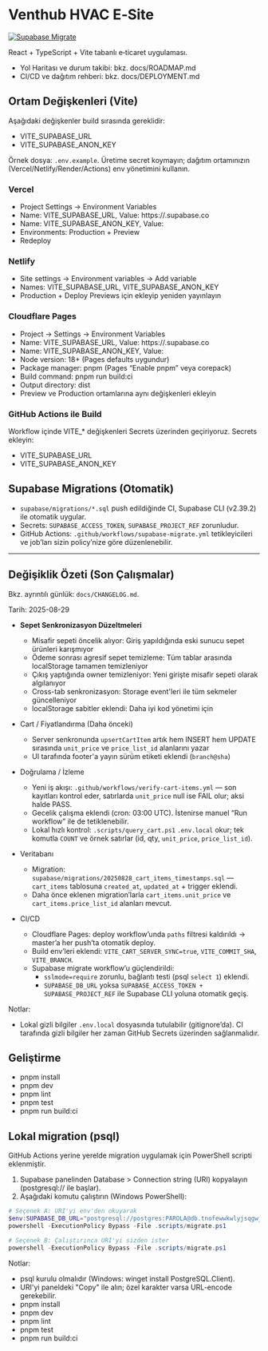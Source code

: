 # Venthub HVAC E‑Site

[![Supabase Migrate](https://github.com/peckop/venthub-hvac-esite/actions/workflows/supabase-migrate.yml/badge.svg)](https://github.com/peckop/venthub-hvac-esite/actions/workflows/supabase-migrate.yml)

React + TypeScript + Vite tabanlı e‑ticaret uygulaması.

- Yol Haritası ve durum takibi: bkz. docs/ROADMAP.md
- CI/CD ve dağıtım rehberi: bkz. docs/DEPLOYMENT.md

## Ortam Değişkenleri (Vite)

Aşağıdaki değişkenler build sırasında gereklidir:

- VITE_SUPABASE_URL
- VITE_SUPABASE_ANON_KEY

Örnek dosya: `.env.example`. Üretime secret koymayın; dağıtım ortamınızın (Vercel/Netlify/Render/Actions) env yönetimini kullanın.

### Vercel
- Project Settings → Environment Variables
- Name: VITE_SUPABASE_URL, Value: https://<project-ref>.supabase.co
- Name: VITE_SUPABASE_ANON_KEY, Value: <anon key>
- Environments: Production + Preview
- Redeploy

### Netlify
- Site settings → Environment variables → Add variable
- Names: VITE_SUPABASE_URL, VITE_SUPABASE_ANON_KEY
- Production + Deploy Previews için ekleyip yeniden yayınlayın

### Cloudflare Pages
- Project → Settings → Environment Variables
- Name: VITE_SUPABASE_URL, Value: https://<project-ref>.supabase.co
- Name: VITE_SUPABASE_ANON_KEY, Value: <anon key>
- Node version: 18+ (Pages defaults uygundur)
- Package manager: pnpm (Pages “Enable pnpm” veya corepack)
- Build command: pnpm run build:ci
- Output directory: dist
- Preview ve Production ortamlarına aynı değişkenleri ekleyin

### GitHub Actions ile Build
Workflow içinde VITE_* değişkenleri Secrets üzerinden geçiriyoruz. Secrets ekleyin:
- VITE_SUPABASE_URL
- VITE_SUPABASE_ANON_KEY

## Supabase Migrations (Otomatik)
- `supabase/migrations/*.sql` push edildiğinde CI, Supabase CLI (v2.39.2) ile otomatik uygular.
- Secrets: `SUPABASE_ACCESS_TOKEN`, `SUPABASE_PROJECT_REF` zorunludur.
- GitHub Actions: `.github/workflows/supabase-migrate.yml` tetikleyicileri ve job’ları sizin policy’nize göre düzenlenebilir.

---

## Değişiklik Özeti (Son Çalışmalar)
Bkz. ayrıntılı günlük: `docs/CHANGELOG.md`.

Tarih: 2025-08-29

- **Sepet Senkronizasyon Düzeltmeleri**
  - Misafir sepeti öncelik alıyor: Giriş yapıldığında eski sunucu sepet ürünleri karışmıyor
  - Ödeme sonrası agresif sepet temizleme: Tüm tablar arasında localStorage tamamen temizleniyor
  - Çıkış yaptığında owner temizleniyor: Yeni girişte misafir sepeti olarak algılanıyor
  - Cross-tab senkronizasyon: Storage event'leri ile tüm sekmeler güncelleniyor
  - localStorage sabitler eklendi: Daha iyi kod yönetimi için

- Cart / Fiyatlandırma (Daha önceki)
  - Server senkronunda `upsertCartItem` artık hem INSERT hem UPDATE sırasında `unit_price` ve `price_list_id` alanlarını yazar
  - UI tarafında footer'a yayın sürüm etiketi eklendi (`branch@sha`)
- Doğrulama / İzleme
  - Yeni iş akışı: `.github/workflows/verify-cart-items.yml` — son kayıtları kontrol eder, satırlarda `unit_price` null ise FAIL olur; aksi halde PASS.
  - Gecelik çalışma eklendi (cron: 03:00 UTC). İstenirse manuel “Run workflow” ile de tetiklenebilir.
  - Lokal hızlı kontrol: `.scripts/query_cart.ps1` `.env.local` okur; tek komutla `COUNT` ve örnek satırlar (id, qty, `unit_price`, `price_list_id`).
- Veritabanı
  - Migration: `supabase/migrations/20250828_cart_items_timestamps.sql` — `cart_items` tablosuna `created_at`, `updated_at` + trigger eklendi.
  - Daha önce eklenen migration’larla `cart_items.unit_price` ve `cart_items.price_list_id` alanları mevcut.
- CI/CD
  - Cloudflare Pages: deploy workflow’unda `paths` filtresi kaldırıldı → master’a her push’ta otomatik deploy.
  - Build env’leri eklendi: `VITE_CART_SERVER_SYNC=true`, `VITE_COMMIT_SHA`, `VITE_BRANCH`.
  - Supabase migrate workflow’u güçlendirildi:
    - `sslmode=require` zorunlu, bağlantı testi (psql `select 1`) eklendi.
    - `SUPABASE_DB_URL` yoksa `SUPABASE_ACCESS_TOKEN + SUPABASE_PROJECT_REF` ile Supabase CLI yoluna otomatik geçiş.

Notlar:
- Lokal gizli bilgiler `.env.local` dosyasında tutulabilir (gitignore’da). CI tarafında gizli bilgiler her zaman GitHub Secrets üzerinden sağlanmalıdır.

## Geliştirme
- pnpm install
- pnpm dev
- pnpm lint
- pnpm test
- pnpm run build:ci

## Lokal migration (psql)
GitHub Actions yerine yerelde migration uygulamak için PowerShell scripti eklenmiştir.

1) Supabase panelinden Database > Connection string (URI) kopyalayın (postgresql:// ile başlar).
2) Aşağıdaki komutu çalıştırın (Windows PowerShell):

```powershell path=null start=null
# Seçenek A: URI'yi env'den okuyarak
$env:SUPABASE_DB_URL="postgresql://postgres:PAROLA@db.tnofewwkwlyjsqgwjjga.supabase.co:5432/postgres"
powershell -ExecutionPolicy Bypass -File .scripts/migrate.ps1

# Seçenek B: Çalıştırınca URI'yi sizden ister
powershell -ExecutionPolicy Bypass -File .scripts/migrate.ps1
```

Notlar:
- psql kurulu olmalıdır (Windows: winget install PostgreSQL.Client).
- URI'yi paneldeki "Copy" ile alın; özel karakter varsa URL-encode gerekebilir.
- pnpm install
- pnpm dev
- pnpm lint
- pnpm test
- pnpm run build:ci

